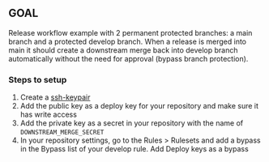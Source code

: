 ## GOAL
Release workflow example with 2 permanent protected branches: a main branch and a protected develop branch.
When a release is merged into main it should create a downstream merge back into develop branch automatically without the need for approval (bypass branch protection).

### Steps to setup
1. Create a [ssh-keypair](https://docs.github.com/en/authentication/connecting-to-github-with-ssh/generating-a-new-ssh-key-and-adding-it-to-the-ssh-agent#generating-a-new-ssh-key)
2. Add the public key as a deploy key for your repository and make sure it has write access
3. Add the private key as a secret in your repository with the name of `DOWNSTREAM_MERGE_SECRET`
4. In your repository settings, go to the Rules > Rulesets and add a bypass in the Bypass list of your develop rule. Add Deploy keys as a bypass
